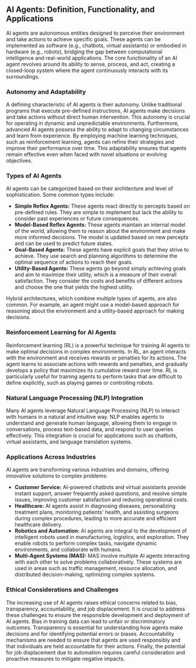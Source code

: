 ## AI Agents: Definition, Functionality, and Applications

AI agents are autonomous entities designed to perceive their environment and take actions to achieve specific goals. These agents can be implemented as software (e.g., chatbots, virtual assistants) or embodied in hardware (e.g., robots), bridging the gap between computational intelligence and real-world applications. The core functionality of an AI agent revolves around its ability to sense, process, and act, creating a closed-loop system where the agent continuously interacts with its surroundings.

### Autonomy and Adaptability

A defining characteristic of AI agents is their autonomy. Unlike traditional programs that execute pre-defined instructions, AI agents make decisions and take actions without direct human intervention. This autonomy is crucial for operating in dynamic and unpredictable environments. Furthermore, advanced AI agents possess the ability to adapt to changing circumstances and learn from experience. By employing machine learning techniques, such as reinforcement learning, agents can refine their strategies and improve their performance over time. This adaptability ensures that agents remain effective even when faced with novel situations or evolving objectives.

### Types of AI Agents

AI agents can be categorized based on their architecture and level of sophistication. Some common types include:

*   **Simple Reflex Agents:** These agents react directly to percepts based on pre-defined rules. They are simple to implement but lack the ability to consider past experiences or future consequences.
*   **Model-Based Reflex Agents:** These agents maintain an internal model of the world, allowing them to reason about the environment and make more informed decisions. The model is updated based on new percepts and can be used to predict future states.
*   **Goal-Based Agents:** These agents have explicit goals that they strive to achieve. They use search and planning algorithms to determine the optimal sequence of actions to reach their goals.
*   **Utility-Based Agents:** These agents go beyond simply achieving goals and aim to maximize their utility, which is a measure of their overall satisfaction. They consider the costs and benefits of different actions and choose the one that yields the highest utility.

Hybrid architectures, which combine multiple types of agents, are also common. For example, an agent might use a model-based approach for reasoning about the environment and a utility-based approach for making decisions.

### Reinforcement Learning for AI Agents

Reinforcement learning (RL) is a powerful technique for training AI agents to make optimal decisions in complex environments. In RL, an agent interacts with the environment and receives rewards or penalties for its actions. The agent learns to associate actions with rewards and penalties, and gradually develops a policy that maximizes its cumulative reward over time. RL is particularly useful for training agents to perform tasks that are difficult to define explicitly, such as playing games or controlling robots.

### Natural Language Processing (NLP) Integration

Many AI agents leverage Natural Language Processing (NLP) to interact with humans in a natural and intuitive way. NLP enables agents to understand and generate human language, allowing them to engage in conversations, process text-based data, and respond to user queries effectively. This integration is crucial for applications such as chatbots, virtual assistants, and language translation systems.

### Applications Across Industries

AI agents are transforming various industries and domains, offering innovative solutions to complex problems:

*   **Customer Service:** AI-powered chatbots and virtual assistants provide instant support, answer frequently asked questions, and resolve simple issues, improving customer satisfaction and reducing operational costs.
*   **Healthcare:** AI agents assist in diagnosing diseases, personalizing treatment plans, monitoring patients' health, and assisting surgeons during complex procedures, leading to more accurate and efficient healthcare delivery.
*   **Robotics and Automation:** AI agents are integral to the development of intelligent robots used in manufacturing, logistics, and exploration. They enable robots to perform complex tasks, navigate dynamic environments, and collaborate with humans.
*   **Multi-Agent Systems (MAS):** MAS involve multiple AI agents interacting with each other to solve problems collaboratively. These systems are used in areas such as traffic management, resource allocation, and distributed decision-making, optimizing complex systems.

### Ethical Considerations and Challenges

The increasing use of AI agents raises ethical concerns related to bias, transparency, accountability, and job displacement. It is crucial to address these challenges to ensure the responsible development and deployment of AI agents. Bias in training data can lead to unfair or discriminatory outcomes. Transparency is essential for understanding how agents make decisions and for identifying potential errors or biases. Accountability mechanisms are needed to ensure that agents are used responsibly and that individuals are held accountable for their actions. Finally, the potential for job displacement due to automation requires careful consideration and proactive measures to mitigate negative impacts.